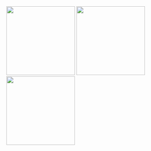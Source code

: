   <div>
    <img height="180em" align="top" src="https://github-readme-stats.vercel.app/api?username=BernardoJFilho&show_icons=true&theme=gruvbox&include_all_commits=true&count_private=true"/>
    <img height="180" width= "180"src="https://media.tenor.com/CFowpSoO7VsAAAAM/adad.gif"/>
    <img height="180em" align="top" src="https://github-readme-stats.vercel.app/api/top-langs/?username=BernardoJFilho&layout=compact&langs_count=10&theme=gruvbox"/>
  </div>
  <!-- TEMAS: dark, radical, merko, gruvbox, tokyonight, onedark, cobalt, synthwave, highcontrast, dracula -->
